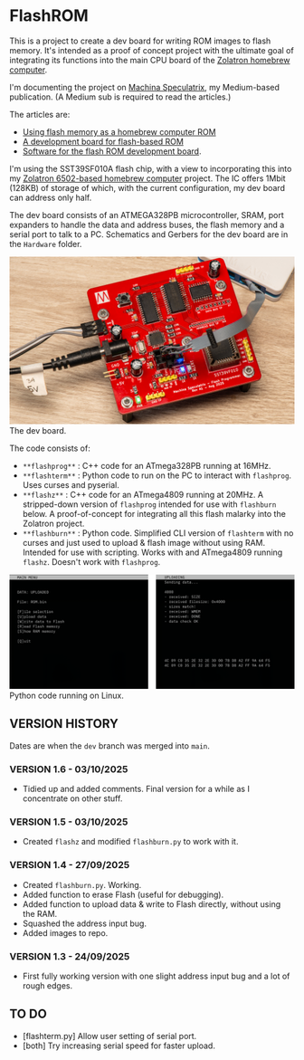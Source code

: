 # FlashROM

This is a project to create a dev board for writing ROM images to flash memory. It's intended as a proof of concept project with the ultimate goal of integrating its functions into the main CPU board of the [Zolatron homebrew computer](https://medium.com/machina-speculatrix/subpage/0b8cf602629b).

I'm documenting the project on [Machina Speculatrix](https://medium.com/machina-speculatrix), my Medium-based publication. (A Medium sub is required to read the articles.)

The articles are:

- [Using flash memory as a homebrew computer ROM](https://medium.com/machina-speculatrix/using-flash-memory-as-a-homebrew-computer-rom-6c459e0632cc)
- [A development board for flash-based ROM](https://medium.com/machina-speculatrix/a-development-board-for-flash-based-rom-d9f2fdf9bcad)
- [Software for the flash ROM development board](https://medium.com/machina-speculatrix/software-for-the-flash-rom-development-board-8913ffe00429).

I'm using the SST39SF010A flash chip, with a view to incorporating this into my [Zolatron 6502-based homebrew computer](https://medium.com/machina-speculatrix/subpage/0b8cf602629b) project. The IC offers 1Mbit (128KB) of storage of which, with the current configuration, my dev board can address only half.

The dev board consists of an ATMEGA328PB microcontroller, SRAM, port expanders to handle the data and address buses, the flash memory and a serial port to talk to a PC. Schematics and Gerbers for the dev board are in the `Hardware` folder.

![Development board](img/FlashROM_dev_board.jpg)The dev board.

The code consists of:

- `**flashprog**` : C++ code for an ATmega328PB running at 16MHz.
- `**flashterm**` : Python code to run on the PC to interact with `flashprog`. Uses curses and pyserial.
- `**flashz**` : C++ code for an ATmega4809 running at 20MHz. A stripped-down version of `flashprog` intended for use with `flashburn` below. A proof-of-concept for integrating all this flash malarky into the Zolatron project.
- `**flashburn**` : Python code. Simplified CLI version of `flashterm` with no curses and just used to upload & flash image without using RAM. Intended for use with scripting. Works with and ATmega4809 running `flashz`. Doesn't work with `flashprog`.

![Screenshots](img/FlashROM-screengrabs-1.png)Python code running on Linux.

## VERSION HISTORY

Dates are when the `dev` branch was merged into `main`.

### VERSION 1.6 - 03/10/2025

- Tidied up and added comments. Final version for a while as I concentrate on other stuff.

### VERSION 1.5 - 03/10/2025

- Created `flashz` and modified `flashburn.py` to work with it.

### VERSION 1.4 - 27/09/2025

- Created `flashburn.py`. Working.
- Added function to erase Flash (useful for debugging).
- Added function to upload data & write to Flash directly, without using the RAM.
- Squashed the address input bug.
- Added images to repo.

### VERSION 1.3 - 24/09/2025

- First fully working version with one slight address input bug and a lot of rough edges.

## TO DO

- [flashterm.py] Allow user setting of serial port.
- [both] Try increasing serial speed for faster upload.
